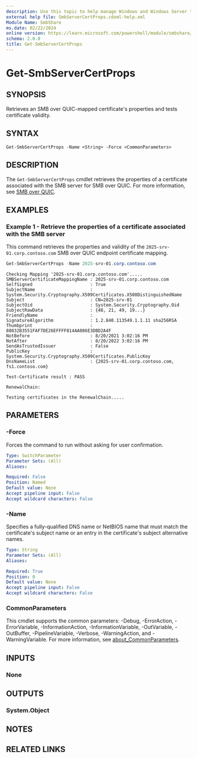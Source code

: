 ```yaml
---
description: Use this topic to help manage Windows and Windows Server technologies with Windows PowerShell.
external help file: SmbServerCertProps.cdxml-help.xml
Module Name: SmbShare
ms.date: 02/22/2024
online version: https://learn.microsoft.com/powershell/module/smbshare/get-smbservercertprops?view=windowsserver2025-ps&wt.mc_id=ps-gethelp
schema: 2.0.0
title: Get-SmbServerCertProps
---
```


# Get-SmbServerCertProps

## SYNOPSIS
Retrieves an SMB over QUIC-mapped certificate's properties and tests certificate validity.

## SYNTAX

```
Get-SmbServerCertProps -Name <String> -Force <CommonParameters>
```

## DESCRIPTION

The `Get-SmbServerCertProps` cmdlet retrieves the properties of a certificate associated with the
SMB server for SMB over QUIC. For more information, see [SMB over QUIC](https://aka.ms/smboverquic).

## EXAMPLES

### Example 1 - Retrieve the properties of a certificate associated with the SMB server

This command retrieves the properties and validity of the `2025-srv-01.corp.contoso.com` SMB over
QUIC endpoint certificate mapping.

```powershell
Get-SmbServerCertProps -Name 2025-srv-01.corp.contoso.com
```

```output
Checking Mapping '2025-srv-01.corp.contoso.com'.....
SMBServerCertificateMappingName : 2025-srv-01.corp.contoso.com
SelfSigned                      : True
SubjectName                     : System.Security.Cryptography.X509Certificates.X500DistinguishedName
Subject                         : CN=2025-srv-01
SubjectOid                      : System.Security.Cryptography.Oid
SubjectRawData                  : {48, 21, 49, 19...}
FriendlyName                    :
SignatureAlgorithm              : 1.2.840.113549.1.1.11 sha256RSA
Thumbprint                      : 88032B3551FAF7DE26EFFFF814AA086E3DBD2A4F
NotBefore                       : 8/20/2021 3:02:16 PM
NotAfter                        : 8/20/2022 3:02:16 PM
SendAsTrustedIssuer             : False
PublicKey                       : System.Security.Cryptography.X509Certificates.PublicKey
DnsNameList                     : {2025-srv-01.corp.contoso.com, fs1.contoso.com}

Test-Certificate result : PASS

RenewalChain:

Testing certificates in the RenewalChain.....
```

## PARAMETERS

### -Force

Forces the command to run without asking for user confirmation.

```yaml
Type: SwitchParameter
Parameter Sets: (All)
Aliases:

Required: False
Position: Named
Default value: None
Accept pipeline input: False
Accept wildcard characters: False
```

### -Name

Specifies a fully-qualified DNS name or NetBIOS name that must match the certificate's subject name
or an entry in the certificate's subject alternative names.

```yaml
Type: String
Parameter Sets: (All)
Aliases:

Required: True
Position: 0
Default value: None
Accept pipeline input: False
Accept wildcard characters: False
```

### CommonParameters

This cmdlet supports the common parameters: -Debug, -ErrorAction, -ErrorVariable,
-InformationAction, -InformationVariable, -OutVariable, -OutBuffer, -PipelineVariable, -Verbose,
-WarningAction, and -WarningVariable. For more information, see
[about_CommonParameters](/powershell/module/microsoft.powershell.core/about/about_commonparameters).

## INPUTS

### None

## OUTPUTS

### System.Object

## NOTES

## RELATED LINKS
